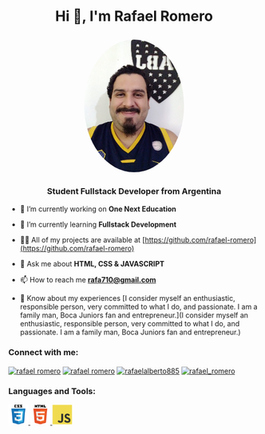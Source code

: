 <h1 align="center">Hi 👋, I'm Rafael Romero</h1>

<h2 align="center">
 <kbd>
   <img src="https://raw.githubusercontent.com/rafael-romero/rafael-romero/master/foto-personal.jpeg" width=200 style="border-radius:50%">
 </kbd>  
</h2>

<h3 align="center">Student Fullstack Developer from Argentina</h3>

- 🔭 I’m currently working on **One Next Education**

- 🌱 I’m currently learning **Fullstack Development**

- 👨‍💻 All of my projects are available at [https://github.com/rafael-romero](https://github.com/rafael-romero)

- 💬 Ask me about **HTML, CSS & JAVASCRIPT**

- 📫 How to reach me **rafa710@gmail.com**

- 📄 Know about my experiences [I consider myself an enthusiastic, responsible person, very committed to what I do, and passionate. I am a family man, Boca Juniors fan and entrepreneur.](I consider myself an enthusiastic, responsible person, very committed to what I do, and passionate. I am a family man, Boca Juniors fan and entrepreneur.)

<h3 align="left">Connect with me:</h3>
<p align="left">
<a href="https://linkedin.com/in/rafael romero" target="blank"><img align="center" src="https://raw.githubusercontent.com/rahuldkjain/github-profile-readme-generator/master/src/images/icons/Social/linked-in-alt.svg" alt="rafael romero" height="30" width="40" /></a>
<a href="https://stackoverflow.com/users/rafael romero" target="blank"><img align="center" src="https://raw.githubusercontent.com/rahuldkjain/github-profile-readme-generator/master/src/images/icons/Social/stack-overflow.svg" alt="rafael romero" height="30" width="40" /></a>
<a href="https://instagram.com/rafaelalberto885" target="blank"><img align="center" src="https://raw.githubusercontent.com/rahuldkjain/github-profile-readme-generator/master/src/images/icons/Social/instagram.svg" alt="rafaelalberto885" height="30" width="40" /></a>
<a href="https://discord.gg/rafael_romero" target="blank"><img align="center" src="https://raw.githubusercontent.com/rahuldkjain/github-profile-readme-generator/master/src/images/icons/Social/discord.svg" alt="rafael_romero" height="30" width="40" /></a>
</p>

<h3 align="left">Languages and Tools:</h3>
<p align="left"> <a href="https://www.w3schools.com/css/" target="_blank" rel="noreferrer"> <img src="https://raw.githubusercontent.com/devicons/devicon/master/icons/css3/css3-original-wordmark.svg" alt="css3" width="40" height="40"/> </a> <a href="https://www.w3.org/html/" target="_blank" rel="noreferrer"> <img src="https://raw.githubusercontent.com/devicons/devicon/master/icons/html5/html5-original-wordmark.svg" alt="html5" width="40" height="40"/> </a> <a href="https://developer.mozilla.org/en-US/docs/Web/JavaScript" target="_blank" rel="noreferrer"> <img src="https://raw.githubusercontent.com/devicons/devicon/master/icons/javascript/javascript-original.svg" alt="javascript" width="40" height="40"/> </a> </p>
